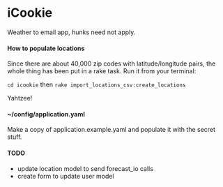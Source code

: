 iCookie
=======

Weather to email app, hunks need not apply.

#### How to populate locations
Since there are about 40,000 zip codes with latitude/longitude pairs, the whole thing has been put in a rake task. Run it from your terminal:

`cd icookie` then `rake import_locations_csv:create_locations`

Yahtzee!

#### ~/config/application.yaml
Make a copy of application.example.yaml and populate it with the secret stuff.

#### TODO
* update location model to send forecast_io calls
* create form to update user model
